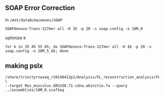 SOAP Error Correction
-

in `/mnt/data0/macmanes/SOAP`

	SOAPdenovo-Trans-127mer all -K 35 -p 20 -s soap.config -o 10M_0
	
optimize k

	for k in 35 45 55 65; do SOAPdenovo-Trans-127mer all -K $k -p 20 -s soap.config -o 20M_5_$k; done


making pslx
-

	/share/trinityrnaseq_r20140413p1/Analysis/FL_reconstruction_analysis/FL_trans_analysis_pipeline.pl \
	--target Mus_musculus.GRCm38.71.cdna.abinitio.fa --query ../assemblies/10M_0.scafSeq